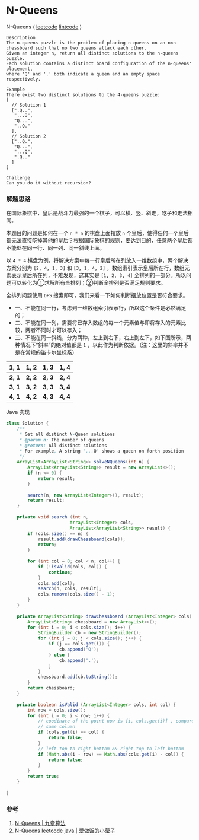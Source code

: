 #  N-Queens

 N-Queens  ( [leetcode]()  [lintcode]() )

```
Description
The n-queens puzzle is the problem of placing n queens on an n×n chessboard such that no two queens attack each other.
Given an integer n, return all distinct solutions to the n-queens puzzle.
Each solution contains a distinct board configuration of the n-queens' placement, 
where 'Q' and '.' both indicate a queen and an empty space respectively.

Example
There exist two distinct solutions to the 4-queens puzzle:
[
  // Solution 1
  [".Q..",
   "...Q",
   "Q...",
   "..Q."
  ],
  // Solution 2
  ["..Q.",
   "Q...",
   "...Q",
   ".Q.."
  ]
]

Challenge 
Can you do it without recursion?
```

### 解题思路

在国际象棋中，皇后是战斗力最强的一个棋子，可以横、竖、斜走，吃子和走法相同。

本题目的问题是如何在一个 `n * n` 的棋盘上面摆放 `n` 个皇后，使得任何一个皇后都无法直接吃掉其他的皇后？根据国际象棋的规则，要达到目的，任意两个皇后都不能处在同一行、同一列、同一斜线上面。

以 `4 * 4` 棋盘为例，将解决方案中每一行皇后所在列放入一维数组中，两个解决方案分别为 `[2, 4, 1, 3]` 和 `[3, 1, 4, 2]` ，数组索引表示皇后所在行，数组元素表示皇后所在列，不难发现，这其实是 `[1, 2, 3, 4]` 全排列的一部分。所以问题可以转化为①求解所有全排列；②判断全排列是否满足规则要求。

全排列问题使用 `DFS` 搜索即可，我们来看一下如何判断摆放位置是否符合要求。

- 一、不能在同一行，考虑到一维数组索引表示行，所以这个条件是必然满足的；
- 二、不能在同一列，需要将已存入数组的每一个元素值与即将存入的元素比较，两者不同时才可以存入；
- 三、不能在同一斜线，分为两种，左上到右下，右上到左下，如下图所示，两种情况下“斜率”的绝对值都是 `1` ，以此作为判断依据。（注：这里的斜率并不是在常规的笛卡尔坐标系）



|   1, 1   | **1, 2** | **1, 3** | **1, 4** |
| :------: | :------: | :------: | :------: |
| **2, 1** | **2, 2** | **2, 3** | **2, 4** |
| **3, 1** | **3, 2** | **3, 3** | **3, 4** |
| **4, 1** | **4, 2** | **4, 3** | **4, 4** |



Java 实现

```java
class Solution {
    /**
     * Get all distinct N-Queen solutions
     * @param n: The number of queens
     * @return: All distinct solutions
     * For example, A string '...Q' shows a queen on forth position
     */
    ArrayList<ArrayList<String>> solveNQueens(int n) {
        ArrayList<ArrayList<String>> result = new ArrayList<>();
        if (n <= 0) {
            return result;
        }
        
        search(n, new ArrayList<Integer>(), result);
        return result;
    }
    
    private void search (int n,
                        ArrayList<Integer> cols,
                        ArrayList<ArrayList<String>> result) {
        if (cols.size() == n) {
            result.add(drawChessboard(cols));
            return;
        }          
        
        for (int col = 0; col < n; col++) {
            if (!isValid(cols, col)) {
                continue;
            }
            cols.add(col);
            search(n, cols, result);
            cols.remove(cols.size() - 1);
        }
    }
    
    private ArrayList<String> drawChessboard (ArrayList<Integer> cols) {
        ArrayList<String> chessboard = new ArrayList<>();
        for (int i = 0; i < cols.size(); i++) {
            StringBuilder cb = new StringBuilder();
            for (int j = 0; j < cols.size(); j++) {
                if (j == cols.get(i)) {
                    cb.append('Q');
                } else {
                    cb.append('.');
                }
            }
            chessboard.add(cb.toString());
        }
        return chessboard;
    }
    
    private boolean isValid (ArrayList<Integer> cols, int col) {
        int row = cols.size();
        for (int i = 0; i < row; i++) {
            // coodinate of the point now is [i, cols.get(i)] , compare with point [row, col]
            // same column
            if (cols.get(i) == col) {
                return false;
            }
            // left-top to right-bottom && right-top to left-bottom
            if (Math.abs(i - row) == Math.abs(cols.get(i) - col)) {
                return false;
            }
        }
        return true;
    }
    
}
```



### 参考

1. [ N-Queens | 九章算法](http://www.jiuzhang.com/solutions/n-queens/)
2. [N-Queens leetcode java | 爱做饭的小莹子](http://www.cnblogs.com/springfor/p/3870944.html)